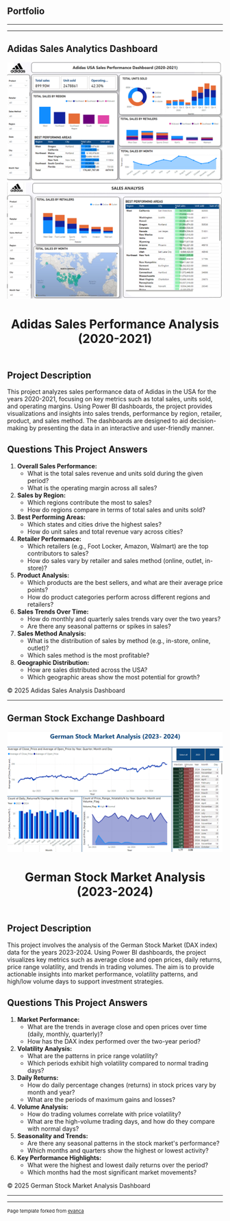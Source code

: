 ## Portfolio

---

---
## Adidas Sales Analytics Dashboard
<img src="images/adidas_dashboard.png?raw=true"/>
<img src= "images/adidas2.png?raw=true"/>

<!DOCTYPE html>
<html lang="en">
<head>
    <meta charset="UTF-8">
    <meta name="viewport" content="width=device-width, initial-scale=1.0">
    <title>Adidas Sales Performance Analysis</title>
</head>
<body>
    <header>
        <h1>Adidas Sales Performance Analysis (2020-2021)</h1>
    </header>
    <main>
        <section>
            <h2>Project Description</h2>
            <p>
                This project analyzes sales performance data of Adidas in the USA for the years 2020-2021, focusing on key metrics such as total sales, units sold, and operating margins. Using Power BI dashboards, the project provides visualizations and insights into sales trends, performance by region, retailer, product, and sales method. The dashboards are designed to aid decision-making by presenting the data in an interactive and user-friendly manner.
            </p>
        </section>
        <section>
            <h2>Questions This Project Answers</h2>
            <ol>
                <li><strong>Overall Sales Performance:</strong>
                    <ul>
                        <li>What is the total sales revenue and units sold during the given period?</li>
                        <li>What is the operating margin across all sales?</li>
                    </ul>
                </li>
                <li><strong>Sales by Region:</strong>
                    <ul>
                        <li>Which regions contribute the most to sales?</li>
                        <li>How do regions compare in terms of total sales and units sold?</li>
                    </ul>
                </li>
                <li><strong>Best Performing Areas:</strong>
                    <ul>
                        <li>Which states and cities drive the highest sales?</li>
                        <li>How do unit sales and total revenue vary across cities?</li>
                    </ul>
                </li>
                <li><strong>Retailer Performance:</strong>
                    <ul>
                        <li>Which retailers (e.g., Foot Locker, Amazon, Walmart) are the top contributors to sales?</li>
                        <li>How do sales vary by retailer and sales method (online, outlet, in-store)?</li>
                    </ul>
                </li>
                <li><strong>Product Analysis:</strong>
                    <ul>
                        <li>Which products are the best sellers, and what are their average price points?</li>
                        <li>How do product categories perform across different regions and retailers?</li>
                    </ul>
                </li>
                <li><strong>Sales Trends Over Time:</strong>
                    <ul>
                        <li>How do monthly and quarterly sales trends vary over the two years?</li>
                        <li>Are there any seasonal patterns or spikes in sales?</li>
                    </ul>
                </li>
                <li><strong>Sales Method Analysis:</strong>
                    <ul>
                        <li>What is the distribution of sales by method (e.g., in-store, online, outlet)?</li>
                        <li>Which sales method is the most profitable?</li>
                    </ul>
                </li>
                <li><strong>Geographic Distribution:</strong>
                    <ul>
                        <li>How are sales distributed across the USA?</li>
                        <li>Which geographic areas show the most potential for growth?</li>
                    </ul>
                </li>
            </ol>
        </section>
    </main>
    <footer>
        <p>&copy; 2025 Adidas Sales Analysis Dashboard</p>
    </footer>
</body>
</html>

---

## German Stock Exchange Dashboard
<img src="images/Stock.png?raw=true"/>

<!DOCTYPE html>
<html lang="en">
<head>
    <meta charset="UTF-8">
    <meta name="viewport" content="width=device-width, initial-scale=1.0">
    <title>German Stock Market Analysis</title>
</head>
<body>
    <header>
        <h1>German Stock Market Analysis (2023-2024)</h1>
    </header>
    <main>
        <section>
            <h2>Project Description</h2>
            <p>
                This project involves the analysis of the German Stock Market (DAX index) data for the years 2023-2024. Using Power BI dashboards, the project visualizes key metrics such as average close and open prices, daily returns, price range volatility, and trends in trading volumes. The aim is to provide actionable insights into market performance, volatility patterns, and high/low volume days to support investment strategies.
            </p>
        </section>
        <section>
            <h2>Questions This Project Answers</h2>
            <ol>
                <li><strong>Market Performance:</strong>
                    <ul>
                        <li>What are the trends in average close and open prices over time (daily, monthly, quarterly)?</li>
                        <li>How has the DAX index performed over the two-year period?</li>
                    </ul>
                </li>
                <li><strong>Volatility Analysis:</strong>
                    <ul>
                        <li>What are the patterns in price range volatility?</li>
                        <li>Which periods exhibit high volatility compared to normal trading days?</li>
                    </ul>
                </li>
                <li><strong>Daily Returns:</strong>
                    <ul>
                        <li>How do daily percentage changes (returns) in stock prices vary by month and year?</li>
                        <li>What are the periods of maximum gains and losses?</li>
                    </ul>
                </li>
                <li><strong>Volume Analysis:</strong>
                    <ul>
                        <li>How do trading volumes correlate with price volatility?</li>
                        <li>What are the high-volume trading days, and how do they compare with normal days?</li>
                    </ul>
                </li>
                <li><strong>Seasonality and Trends:</strong>
                    <ul>
                        <li>Are there any seasonal patterns in the stock market's performance?</li>
                        <li>Which months and quarters show the highest or lowest activity?</li>
                    </ul>
                </li>
                <li><strong>Key Performance Highlights:</strong>
                    <ul>
                        <li>What were the highest and lowest daily returns over the period?</li>
                        <li>Which months had the most significant market movements?</li>
                    </ul>
                </li>
            </ol>
        </section>
    </main>
    <footer>
        <p>&copy; 2025 German Stock Market Analysis Dashboard</p>
    </footer>
</body>
</html>



---


---
<p style="font-size:11px">Page template forked from <a href="https://github.com/evanca/quick-portfolio">evanca</a></p>
<!-- Remove above link if you don't want to attibute -->

